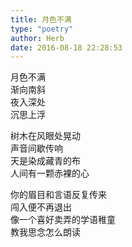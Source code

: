 ```yaml
---  
title: 月色不满  
type: "poetry"  
author: Herb  
date: 2016-08-18 22:28:53  
---  
```

月色不满  
渐向南斜  
夜入深处  
沉思上浮  

树木在风眼处晃动  
声音间歇传响  
天是染成藏青的布  
人间有一颗赤裸的心  

你的眉目和言语反复传来  
闯入便不再退出  
像一个喜好卖弄的学语稚童  
教我思念怎么朗读
